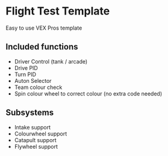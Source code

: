 # Flight Test Template
Easy to use VEX Pros template
## Included functions
- Driver Control (tank / arcade)
- Drive PID
- Turn PID
- Auton Selector
- Team colour check
- Spin colour wheel to correct colour (no extra code needed)
## Subsystems
- Intake support
- Colourwheel support
- Catapult support
- Flywheel support
